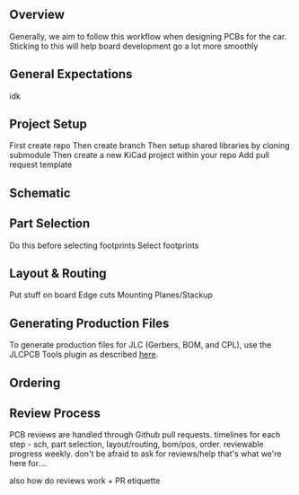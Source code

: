 ## Overview
Generally, we aim to follow this workflow when designing PCBs for the car. Sticking to this will help board development go a lot more smoothly
## General Expectations
idk
## Project Setup
First create repo
Then create branch
Then setup shared libraries by cloning submodule
Then create a new KiCad project within your repo
Add pull request template
## Schematic

## Part Selection
Do this before selecting footprints
Select footprints
## Layout & Routing
Put stuff on board
Edge cuts
Mounting
Planes/Stackup
## Generating Production Files
To generate production files for JLC (Gerbers, BOM, and CPL), use the JLCPCB Tools plugin as described [here](../KiCad-Setup/#kicad-jlcpcb-tools).
## Ordering

## Review Process
PCB reviews are handled through Github pull requests.
timelines for each step - sch, part selection, layout/routing, bom/pos, order. reviewable progress weekly. don't be afraid to ask for reviews/help that's what we're here for....

also how do reviews work + PR etiquette
